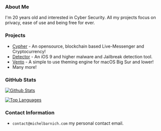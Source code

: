 ### About Me
I'm 20 years old and interested in Cyber Security. All my projects focus on privacy, ease of use and being free for ever.

### Projects
- [Cypher](https://github.com/michelbarnich/cypher) - An opensource, blockchain based Live-Messenger and Cryptocurrency!
- [Detector](https://github.com/michelbarnich/Detector) - An iOS 9 and higher malware and Jailbreak detection tool.
- [Vento](https://github.com/michelbarnich/Vento-UI) - A simple to use theming engine for macOS Big Sur and lower!
- Many more!

### GitHub Stats

[![Github Stats](https://github-readme-stats.vercel.app/api?username=michelbarnich&show_icons=true&theme=dark)](https://github.com/michelbarnich)

[![Top Languages](https://github-readme-stats.vercel.app/api/top-langs/?username=michelbarnich&layout=compact&langs_count=6&hide=assembly&theme=dark)](https://github.com/michelbarnich/)

### Contact Information
- `contact@michelbarnich.com` my personal contact email.
